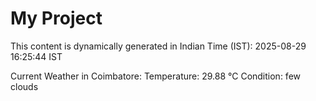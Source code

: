 # My Project

This content is dynamically generated in Indian Time (IST): 2025-08-29 16:25:44 IST


Current Weather in Coimbatore:
Temperature: 29.88 °C
Condition: few clouds
